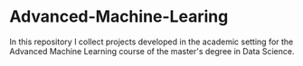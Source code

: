 # Advanced-Machine-Learing
In this repository I collect projects developed in the academic setting for the Advanced Machine Learning course of the master's degree in Data Science.
